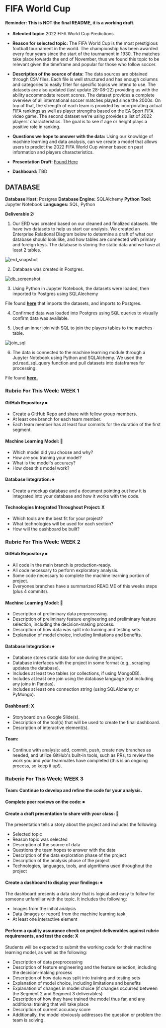 # FIFA World Cup

#### Reminder: This is NOT the final README, it is a working draft.

- **Selected topic:** 2022 FIFA World Cup Predictions

- **Reason for selected topic:** The FIFA World Cup is the most prestigious football tournament in the world. The championship has been awarded every four years since the start of the tournament in 1930. The matches take place towards the end of November, thus we found this topic to be relevant given the timeframe and popular for those who follow soccer. 

- **Description of the source of data:** The data sources are obtained through CSV files. Each file is well structured and has enough columns and categories to easily filter for specific topics we intend to use. The datasets are also updated (last update 28-08-22) providing us with the ability accommodate recent scores. The dataset provides a complete overview of all international soccer matches played since the 2000s. On top of that, the strength of each team is provided by incorporating actual FIFA rankings as well as player strengths based on the EA Sport FIFA video game. The second dataset we're using provides a list of 2022 players' characteristics. The goal is to see if age or height plays a positive role in ranking. 

- **Questions we hope to answer with the data:** Using our knowldge of machine learning and data analysis, can we create a model that allows users to predict the 2022 FIFA World Cup winner based on past information and players characteristics. 

- **Presentation Draft:** [Found Here](https://docs.google.com/presentation/d/1o660yOfDEY-43fBcihLkfAt6VvQGWRWwPyAxlKHCJGg/edit#slide=id.p)

- **Dashboard:** TBD


## DATABASE
**Database Host:** Postgres
**Database Engine:** SQLAlchemy
**Python Tool:** Jupyter Notebook
**Languages:** SQL, Python

**Deliverable 2:**

1. Our ERD was created based on our cleaned and finalized datasets. We have two datasets to help us start our analysis. We created an Enterprise Relational Diagram below to determine a draft of what our database should look like, and how tables are connected with primary and foreign keys. The database is storing the static data and we have at least 2 tables.

![erd_snapshot](https://github.com/annakthrnlee/FIFA_World_Cup/blob/bess2/Database_Resources/erd_snapshot.png)

2. Database was created in Postgres.

![db_screenshot](https://github.com/annakthrnlee/FIFA_World_Cup/blob/bess2/Database_Resources/db_screenshot.png)

3. Using Python in Jupyter Notebook, the datasets were loaded, then imported to Postgres using SQLAlechemy

File found **[here](https://github.com/annakthrnlee/FIFA_World_Cup/blob/bess2/load_dataset_to_postgres.ipynb)** that imports the datasets, and imports to Postgres.

4. Confirmed data was loaded into Postgres using SQL queries to visually confirm data was available.

5. Used an inner join with SQL to join the players tables to the matches table.

![join_sql](https://github.com/annakthrnlee/FIFA_World_Cup/blob/bess2/Database_Resources/sql_join.png)

6. The data is connected to the machine learning module through a Jupyter Notebook using Python and SQLAlchemy. We used the pd.read_sql_query function and pull datasets into dataframes for processing.

File found **[here.](https://github.com/annakthrnlee/FIFA_World_Cup/blob/bess2/upload_data_from_postgres.ipynb)**


### Rubric For This Week: WEEK 1
#### GitHub Repository ⏹
- Create a GitHub Repo and share with fellow group members.
- At least one branch for each team member.
- Each team member has at least four commits for the duration of the first segment. 
#### Machine Learning Model: 🔼
- Which model did you choose and why?
- How are you training your model?
- What is the model's accuracy?
- How does this model work?
#### Database Integration: ⏺
- Create a mockup database and a document pointing out how it is integrated into your database and how it works with the code.
#### Technologies Integrated Throughout Project: X 
- Which tools are the best fit for your project? 
- What technologies will be used for each section? 
- How will the dashboard be built?

### Rubric For This Week: WEEK 2
#### GitHub Repository ⏹
- All code in the main branch is production-ready.
- All code necessary to perform exploratory analysis.
- Some code necessary to complete the machine learning portion of project.
- Everyones branches have a summarized READ.ME of this weeks steps (plus 4 commits).
#### Machine Learning Model: 🔼
- Description of preliminary data preprocessing.
- Description of preliminary feature engineering and preliminary feature selection, including the decision-making process.
- Description of how data was split into training and testing sets.
- Explanation of model choice, including limitations and benefits.
#### Database Integration: ⏺
- Database stores static data for use during the project.
- Database interfaces with the project in some format (e.g., scraping updates the database).
- Includes at least two tables (or collections, if using MongoDB).
- Includes at least one join using the database language (not including any joins in Pandas).
- Includes at least one connection string (using SQLAlchemy or PyMongo).
#### Dashboard: X 
- Storyboard on a Google Slide(s).
- Description of the tool(s) that will be used to create the final dashboard.
- Description of interactive element(s).
#### Team: 
- Continue with analysis: add, commit, push, create new branches as needed, and utilize GitHub's built-in tools, such as PRs, to review the work you and your teammates have completed (this is an ongoing process, so keep it up!).

### Ruberic For This Week: WEEK 3
#### Team: Continue to develop and refine the code for your analysis.
#### Complete peer reviews on the code: ⏹
#### Create a draft presentation to share with your class: 🔼
The presentation tells a story about the project and includes the following:
- Selected topic
- Reason topic was selected
- Description of the source of data
- Questions the team hopes to answer with the data
- Description of the data exploration phase of the project
- Description of the analysis phase of the project
- Technologies, languages, tools, and algorithms used throughout the project
#### Create a dashboard to display your findings: ⏺ 
The dashboard presents a data story that is logical and easy to follow for someone unfamiliar with the topic. It includes the following:
- Images from the initial analysis
- Data (images or report) from the machine learning task
- At least one interactive element
#### Perform a quality assurance check on project deliverables against rubric requirements, and test the code: X 
Students will be expected to submit the working code for their machine learning model, as well as the following:
- Description of data preprocessing
- Description of feature engineering and the feature selection, including the decision-making process
- Description of how data was split into training and testing sets
- Explanation of model choice, including limitations and benefits
- Explanation of changes in model choice (if changes occurred between the Segment 2 and Segment 3 deliverables)
- Description of how they have trained the model thus far, and any additional training that will take place
- Description of current accuracy score
- Additionally, the model obviously addresses the question or problem the team is solving.
